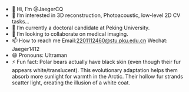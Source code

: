 - 👋 Hi, I’m @JaegerCQ
- 👀 I’m interested in 3D reconstruction, Photoacoustic, low-level 2D CV tasks...
- 🌱 I’m currently a doctoral candidate at Peking University.
- 💞️ I’m looking to collaborate on medical imaging.
- 📫 How to reach me Email:2201112460@stu.pku.edu.cn  Wechat: Jaeger1412
- 😄 Pronouns: Ultraman
- ⚡ Fun fact: Polar bears actually have black skin (even though their fur appears white/translucent). This evolutionary adaptation helps them absorb more sunlight for warmth in the Arctic. Their hollow fur strands scatter light, creating the illusion of a white coat.

<!---
JaegerCQ/JaegerCQ is a ✨ special ✨ repository because its `README.md` (this file) appears on your GitHub profile.
You can click the Preview link to take a look at your changes.
--->
